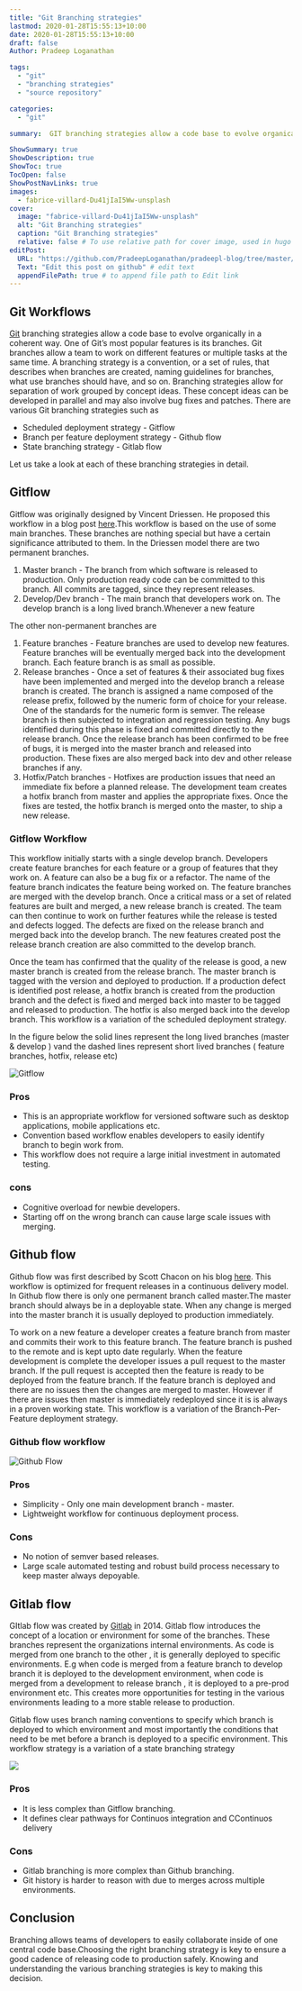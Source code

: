```yaml
---
title: "Git Branching strategies"
lastmod: 2020-01-28T15:55:13+10:00
date: 2020-01-28T15:55:13+10:00
draft: false
Author: Pradeep Loganathan

tags:
  - "git"
  - "branching strategies"
  - "source repository"

categories:
  - "git"

summary:  GIT branching strategies allow a code base to evolve organically in a coherent way. A branching strategy is a convention, or a set of rules, that describes when branches are created. Choosing the right branching strategy is key to empower development teams to collaborate effectively.

ShowSummary: true
ShowDescription: true
ShowToc: true
TocOpen: false
ShowPostNavLinks: true
images:
  - fabrice-villard-Du41jIaI5Ww-unsplash
cover:
  image: "fabrice-villard-Du41jIaI5Ww-unsplash"
  alt: "Git Branching strategies"
  caption: "Git Branching strategies"
  relative: false # To use relative path for cover image, used in hugo Page-bundles
editPost:
  URL: "https://github.com/PradeepLoganathan/pradeepl-blog/tree/master/content"
  Text: "Edit this post on github" # edit text
  appendFilePath: true # to append file path to Edit link
---
```


## Git Workflows

[Git](https://pradeepl.com/blog/git-basics/) branching strategies allow a code base to evolve organically in a coherent way. One of Git’s most popular features is its branches. Git branches allow a team to work on different features or multiple tasks at the same time. A branching strategy is a convention, or a set of rules, that describes when branches are created, naming guidelines for branches, what use branches should have, and so on. Branching strategies allow for separation of work grouped by concept ideas. These concept ideas can be developed in parallel and may also involve bug fixes and patches. There are various Git branching strategies such as

- Scheduled deployment strategy - Gitflow
- Branch per feature deployment strategy - Github flow
- State branching strategy - Gitlab flow

Let us take a look at each of these branching strategies in detail.

## Gitflow

Gitflow was originally designed by Vincent Driessen. He proposed this workflow in a blog post [here](https://nvie.com/posts/a-successful-git-branching-model/).This workflow is based on the use of some main branches. These branches are nothing special but have a certain significance attributed to them. In the Driessen model there are two permanent branches.

1. Master branch - The branch from which software is released to production. Only production ready code can be committed to this branch. All commits are tagged, since they represent releases.
2. Develop/Dev branch - The main branch that developers work on. The develop branch is a long lived branch.Whenever a new feature 

The other non-permanent branches are

1. Feature branches - Feature branches are used to develop new features. Feature branches will be eventually merged back into the development branch. Each feature branch is as small as possible.
2. Release branches - Once a set of features & their associated bug fixes have been implemented and merged into the develop branch a release branch is created. The branch is assigned a name composed of the release prefix, followed by the numeric form of choice for your release. One of the standards for the numeric form is semver. The release branch is then subjected to integration and regression testing. Any bugs identified during this phase is fixed and committed directly to the release branch. Once the release branch has been confirmed to be free of bugs, it is merged into the master branch and released into production. These fixes are also merged back into dev and other release branches if any.
3. Hotfix/Patch branches - Hotfixes are production issues that need an immediate fix before a planned release. The development team creates a hotfix branch from master and applies the appropriate fixes. Once the fixes are tested, the hotfix branch is merged onto the master, to ship a new release.

### Gitflow Workflow

This workflow initially starts with a single develop branch. Developers create feature branches for each feature or a group of features that they work on. A feature can also be a bug fix or a refactor. The name of the feature branch indicates the feature being worked on. The feature branches are merged with the develop branch. Once a critical mass or a set of related features are built and merged, a new release branch is created. The team can then continue to work on further features while the release is tested and defects logged. The defects are fixed on the release branch and merged back into the develop branch. The new features created post the release branch creation are also committed to the develop branch.

Once the team has confirmed that the quality of the release is good, a new master branch is created from the release branch. The master branch is tagged with the version and deployed to production. If a production defect is identified post release, a hotfix branch is created from the production branch and the defect is fixed and merged back into master to be tagged and released to production. The hotfix is also merged back into the develop branch. This workflow is a variation of the scheduled deployment strategy.

In the figure below the solid lines represent the long lived branches (master & develop ) vand the dashed lines represent short lived branches ( feature branches, hotfix, release etc)

![Gitflow](images/Gitflow.png "Gitflow")
### Pros

- This is an appropriate workflow for versioned software such as desktop applications, mobile applications etc.
- Convention based workflow enables developers to easily identify branch to begin work from.
- This workflow does not require a large initial investment in automated testing.

### cons

- Cognitive overload for newbie developers.
- Starting off on the wrong branch can cause large scale issues with merging.

## Github flow

Github flow was first described by Scott Chacon on his blog [here](http://scottchacon.com/2011/08/31/github-flow.html). This workflow is optimized for frequent releases in a continuous delivery model. In Github flow there is only one permanent branch called master.The master branch should always be in a deployable state. When any change is merged into the master branch it is usually deployed to production immediately.

To work on a new feature a developer creates a feature branch from master and commits their work to this feature branch. The feature branch is pushed to the remote and is kept upto date regularly. When the feature development is complete the developer issues a pull request to the master branch. If the pull request is accepted then the feature is ready to be deployed from the feature branch. If the feature branch is deployed and there are no issues then the changes are merged to master. However if there are issues then master is immediately redeployed since it is is always in a proven working state. This workflow is a variation of the Branch-Per-Feature deployment strategy.

### Github flow workflow

![Github Flow](images/Github-Flow.png "Github Flow")
### Pros

- Simplicity - Only one main development branch - master.
- Lightweight workflow for continuous deployment process.

### Cons

- No notion of semver based releases.
- Large scale automated testing and robust build process necessary to keep master always depoyable.

## Gitlab flow

GItlab flow was created by [Gitlab](https://about.gitlab.com/) in 2014. Gitlab flow introduces the concept of a location or environment for some of the branches. These branches represent the organizations internal environments. As code is merged from one branch to the other , it is generally deployed to specific environments. E.g when code is merged from a feature branch to develop branch it is deployed to the development environment, when code is merged from a development to release branch , it is deployed to a pre-prod environment etc. This creates more opportunities for testing in the various environments leading to a more stable release to production.

Gitlab flow uses branch naming conventions to specify which branch is deployed to which environment and most importantly the conditions that need to be met before a branch is deployed to a specific environment. This workflow strategy is a variation of a state branching strategy

![](images/gitlab-flow-1-1024x454.png)

### Pros

- It is less complex than Gitflow branching.
- It defines clear pathways for Continuos integration and CContinuos delivery 

### Cons

- Gitlab branching is more complex than Github branching.
- Git history is harder to reason with due to merges across multiple environments.

## Conclusion

Branching allows teams of developers to easily collaborate inside of one central code base.Choosing the right branching strategy is key to ensure a good cadence of releasing code to production safely. Knowing and understanding the various branching strategies is key to making this decision.